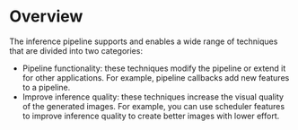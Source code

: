 <!--Copyright 2024 The HuggingFace Team. All rights reserved.

Licensed under the Apache License, Version 2.0 (the "License"); you may not use this file except in compliance with
the License. You may obtain a copy of the License at

http://www.apache.org/licenses/LICENSE-2.0

Unless required by applicable law or agreed to in writing, software distributed under the License is distributed on
an "AS IS" BASIS, WITHOUT WARRANTIES OR CONDITIONS OF ANY KIND, either express or implied. See the License for the
specific language governing permissions and limitations under the License.
-->

# Overview

The inference pipeline supports and enables a wide range of techniques that are divided into two categories:

* Pipeline functionality: these techniques modify the pipeline or extend it for other applications. For example, pipeline callbacks add new features to a pipeline.
* Improve inference quality: these techniques increase the visual quality of the generated images. For example, you can use scheduler features to improve inference quality to create better images with lower effort.

